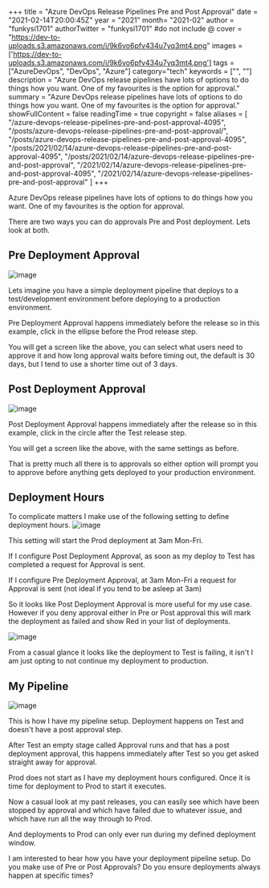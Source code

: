 +++
title = "Azure DevOps Release Pipelines Pre and Post Approval"
date = "2021-02-14T20:00:45Z"
year = "2021"
month= "2021-02"
author = "funkysi1701"
authorTwitter = "funkysi1701" #do not include @
cover = "https://dev-to-uploads.s3.amazonaws.com/i/9k6vo6pfv434u7yq3mt4.png"
images = ['https://dev-to-uploads.s3.amazonaws.com/i/9k6vo6pfv434u7yq3mt4.png']
tags = ["AzureDevOps", "DevOps", "Azure"]
category="tech"
keywords = ["", ""]
description = "Azure DevOps release pipelines have lots of options to do things how you want. One of my favourites is the option for approval."
summary = "Azure DevOps release pipelines have lots of options to do things how you want. One of my favourites is the option for approval."
showFullContent = false
readingTime = true
copyright = false
aliases = [
    "/azure-devops-release-pipelines-pre-and-post-approval-4095",
    "/posts/azure-devops-release-pipelines-pre-and-post-approval/",
    "/posts/azure-devops-release-pipelines-pre-and-post-approval-4095",
    "/posts/2021/02/14/azure-devops-release-pipelines-pre-and-post-approval-4095",
    "/posts/2021/02/14/azure-devops-release-pipelines-pre-and-post-approval",
    "/2021/02/14/azure-devops-release-pipelines-pre-and-post-approval-4095",
    "/2021/02/14/azure-devops-release-pipelines-pre-and-post-approval"
]
+++

Azure DevOps release pipelines have lots of options to do things how you want. One of my favourites is the option for approval. 

There are two ways you can do approvals Pre and Post deployment. Lets look at both.

## Pre Deployment Approval

![image](https://dev-to-uploads.s3.amazonaws.com/i/9k6vo6pfv434u7yq3mt4.png)

Lets imagine you have a simple deployment pipeline that deploys to a test/development environment before deploying to a production environment. 

Pre Deployment Approval happens immediately before the release so in this example, click in the ellipse before the Prod release step. 

You will get a screen like the above, you can select what users need to approve it and how long approval waits before timing out, the default is 30 days, but I tend to use a shorter time out of 3 days.

## Post Deployment Approval
![image](https://dev-to-uploads.s3.amazonaws.com/i/reiulrhinzqyyon6mrqi.png)
 
Post Deployment Approval happens immediately after the release so in this example, click in the circle after the Test release step.

You will get a screen like the above, with the same settings as before.

That is pretty much all there is to approvals so either option will prompt you to approve before anything gets deployed to your production environment.   

## Deployment Hours
To complicate matters I make use of the following setting to define deployment hours.
![image](https://dev-to-uploads.s3.amazonaws.com/i/aku2z0dl3m3xkvfvh7wd.png)
 
This setting will start the Prod deployment at 3am Mon-Fri. 

If I configure Post Deployment Approval, as soon as my deploy to Test has completed a request for Approval is sent.

If I configure Pre Deployment Approval, at 3am Mon-Fri a request for Approval is sent (not ideal if you tend to be asleep at 3am)

So it looks like Post Deployment Approval is more useful for my use case. However if you deny approval either in Pre or Post approval this will mark the deployment as failed and show Red in your list of deployments. 

![image](https://dev-to-uploads.s3.amazonaws.com/i/vichyb1srgc1ln85hj0o.png)

From a casual glance it looks like the deployment to Test is failing, it isn't I am just opting to not continue my deployment to production.

## My Pipeline

![image](https://dev-to-uploads.s3.amazonaws.com/i/9kprp90t59owfmsmqkcp.png)

This is how I have my pipeline setup. Deployment happens on Test and doesn't have a post approval step. 

After Test an empty stage called Approval runs and that has a post deployment approval, this happens immediately after Test so you get asked straight away for approval. 

Prod does not start as I have my deployment hours configured. Once it is time for deployment to Prod to start it executes.

Now a casual look at my past releases, you can easily see which have been stopped by approval and which have failed due to whatever issue, and which have run all the way through to Prod. 

And deployments to Prod can only ever run during my defined deployment window.

I am interested to hear how you have your deployment pipeline setup. Do you make use of Pre or Post Approvals? Do you ensure deployments always happen at specific times? 
